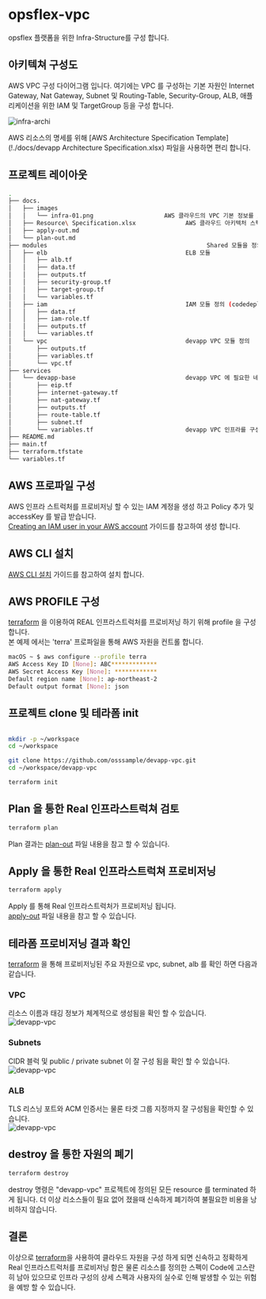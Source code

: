 # opsflex-vpc
opsflex 플랫폼을 위한 Infra-Structure를 구성 합니다.


## 아키텍쳐 구성도
AWS VPC 구성 다이어그램 입니다. 여기에는 VPC 를 구성하는 기본 자원인 Internet Gateway, Nat Gateway, 
Subnet 및 Routing-Table, Security-Group, ALB, 애플리케이션을 위한 IAM 및 TargetGroup 등을 구성 합니다. 

![infra-archi](./docs/images/infra-01.png)  

AWS 리소스의 명세를 위해 [AWS Architecture Specification Template](!./docs/devapp Architecture Specification.xlsx) 파일을 사용하면 편리 합니다.


## 프로젝트 레이아웃
<!--
tree . --dirsfirst
//-->

```bash
.
├── docs.
│   ├── images
│   │   └── infra-01.png                    AWS 클라우드의 VPC 기본 정보를 포함 하고 있습니다.
│   ├── Resource\ Specification.xlsx              AWS 클라우드 아키텍처 스펙을 정의 하는 템플릿 양식 입니다.
│   ├── apply-out.md
│   └── plan-out.md
├── modules                                             Shared 모듈을 정의 합니다.
│   ├── elb                                       ELB 모듈 
│   │   ├── alb.tf
│   │   ├── data.tf
│   │   ├── outputs.tf
│   │   ├── security-group.tf
│   │   ├── target-group.tf
│   │   └── variables.tf
│   ├── iam                                       IAM 모듈 정의 (codedeploy, ssm, s3 액세스 권한 등)
│   │   ├── data.tf
│   │   ├── iam-role.tf
│   │   ├── outputs.tf
│   │   └── variables.tf
│   └── vpc                                       devapp VPC 모듈 정의
│       ├── outputs.tf
│       ├── variables.tf
│       └── vpc.tf
├── services
│   └── devapp-base                               devapp VPC 에 필요한 네트워크 리소스를 정의 합니다.
│       ├── eip.tf
│       ├── internet-gateway.tf
│       ├── nat-gateway.tf
│       ├── outputs.tf
│       ├── route-table.tf
│       ├── subnet.tf
│       └── variables.tf                          devapp VPC 인프라를 구성하는 기본 정보들을 포함 합니다.
├── README.md
├── main.tf
├── terraform.tfstate
└── variables.tf


```


## AWS 프로파일 구성 
AWS 인프라 스트럭처를 프로비저닝 할 수 있는 IAM 계정을 생성 하고 Policy 추가 및 accessKey 를 발급 받습니다.  
[Creating an IAM user in your AWS account](https://docs.aws.amazon.com/IAM/latest/UserGuide/id_users_create.html#id_users_create_console) 가이드를 참고하여 생성 합니다.


## AWS CLI 설치

[AWS CLI 설치](https://docs.aws.amazon.com/ko_kr/cli/latest/userguide/cli-chap-install.html) 가이드를 참고하여 설치 합니다.


## AWS PROFILE 구성
[terraform](https://registry.terraform.io/providers/hashicorp/aws/latest/docs) 을 이용하여 REAL 인프라스트럭처를 프로비저닝 하기 위해 profile 을 구성 합니다.  
본 예제 에서는 'terra' 프로파일을 통해 AWS 자원을 컨트롤 합니다.

```bash
macOS ~ $ aws configure --profile terra
AWS Access Key ID [None]: ABC*************
AWS Secret Access Key [None]: ************
Default region name [None]: ap-northeast-2
Default output format [None]: json
```

## 프로젝트 clone 및 테라폼 init 

```bash

mkdir -p ~/workspace
cd ~/workspace

git clone https://github.com/osssample/devapp-vpc.git
cd ~/workspace/devapp-vpc

terraform init
```


## Plan 을 통한 Real 인프라스트럭쳐 검토

```bash
terraform plan
```
Plan 결과는 [plan-out](./docs/plan-out.md) 파일 내용을 참고 할 수 있습니다.


## Apply 을 통한 Real 인프라스트럭쳐 프로비저닝 

```bash
terraform apply
```

Apply 를 통해 Real 인프라스트럭처가 프로비저닝 됩니다.  
[apply-out](./docs/apply-out.md) 파일 내용을 참고 할 수 있습니다.


## 테라폼 프로비저닝 결과 확인 
[terraform](https://terraform.io) 을 통해 프로비저닝된 주요 자원으로 vpc, subnet, alb 를 확인 하면 다음과 같습니다.


### VPC
리소스 이름과 태깅 정보가 체계적으로 생성됨을 확인 할 수 있습니다.  
![devapp-vpc](./docs/images/tf10-vpc.png)  


### Subnets
CIDR 블럭 및 public / private subnet 이 잘 구성 됨을 확인 할 수 있습니다.  
![devapp-vpc](./docs/images/tf20-subnet.png)  


### ALB
TLS 리스닝 포트와 ACM 인증서는 물론 타겟 그룹 지정까지 잘 구성됨을 확인할 수 있습니다.  
![devapp-vpc](./docs/images/tf30-alb.png)  


## destroy 을 통한 자원의 폐기

```bash
terraform destroy
```
destroy 명령은 "devapp-vpc" 프로젝트에 정의된 모든 resource 를 terminated 하게 됩니다.
더 이상 리소스들이 필요 없어 졌을때 신속하게 폐기하여 불필요한 비용을 낭비하지 않습니다.

## 결론
이상으로 [terraform](https://terraform.io)을 사용하여 클라우드 자원을 구성 하게 되면 신속하고 
정확하게 Real 인프라스트럭처를 프로비저닝 함은 물론 리소스를 정의한 스펙이 Code에 고스란히 남아 있으므로
인프라 구성의 상세 스펙과 사용자의 실수로 인해 발생할 수 있는 위험을 예방 할 수 있습니다.


